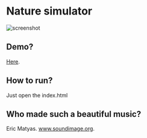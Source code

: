 # Nature simulator

![screenshot](https://user-images.githubusercontent.com/15877754/50739254-a5494d80-11dd-11e9-8a8a-bcae36002e8f.png)

## Demo?

[Here](https://nature.adamhlavacek.com/).

## How to run?

Just open the index.html

## Who made such a beautiful music?

Eric Matyas. www.soundimage.org.
